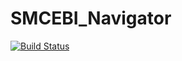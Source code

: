 # SMCEBI_Navigator

[![Build Status](https://dev.azure.com/ikarmus/SMCEBI%20Navigator/_apis/build/status%2Fyamls%2FRelease%20pipeline?branchName=main)](https://dev.azure.com/ikarmus/SMCEBI%20Navigator/_build/latest?definitionId=13&branchName=main)
